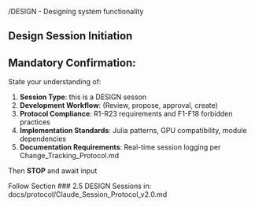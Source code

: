 /DESIGN - Designing system functionality

## Design Session Initiation

## Mandatory Confirmation:
State your understanding of:
1. **Session Type**: this is a DESIGN sesson
1. **Development Workflow**: (Review, propose, approval, create)
2. **Protocol Compliance**: R1-R23 requirements and F1-F18 forbidden practices  
3. **Implementation Standards**: Julia patterns, GPU compatibility, module dependencies
4. **Documentation Requirements**: Real-time session logging per Change_Tracking_Protocol.md

Then **STOP** and await input

Follow Section ### 2.5 DESIGN Sessions in: docs/protocol/Claude_Session_Protocol_v2.0.md